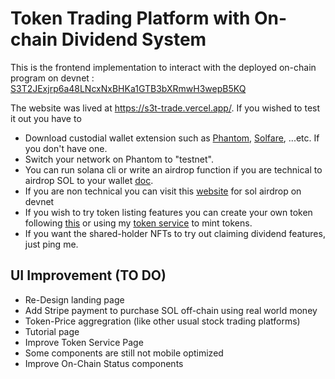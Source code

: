 # Token Trading Platform with On-chain Dividend System

This is the frontend implementation to interact with the deployed on-chain program on devnet : [S3T2JExjrp6a48LNcxNxBHKa1GTB3bXRmwH3wepB5KQ](https://solscan.io/account/S3T2JExjrp6a48LNcxNxBHKa1GTB3bXRmwH3wepB5KQ?cluster=devnet)

The website was lived at https://s3t-trade.vercel.app/. If you wished to test it out you have to

- Download custodial wallet extension such as [Phantom](https://phantom.app/), [Solfare](https://solflare.com/), ...etc. If you don't have one.
- Switch your network on Phantom to "testnet".
- You can run solana cli or write an airdrop function if you are technical to airdrop SOL to your wallet [doc](https://www.quicknode.com/guides/solana-development/getting-started/a-complete-guide-to-airdropping-test-sol-on-solana). 
- If you are non technical you can visit this [website](https://solfaucet.com/) for sol airdrop on devnet
- If you wish to try token listing features you can create your own token following [this](https://spl.solana.com/token) or using my [token service](https://s3t-trade.vercel.app/token-service) to mint tokens.
- If you want the shared-holder NFTs to try out claiming dividend features, just ping me.

## UI Improvement (TO DO)
- Re-Design landing page
- Add Stripe payment to purchase SOL off-chain using real world money
- Token-Price aggregration (like other usual stock trading platforms)
- Tutorial page
- Improve Token Service Page
- Some components are still not mobile optimized
- Improve On-Chain Status components 